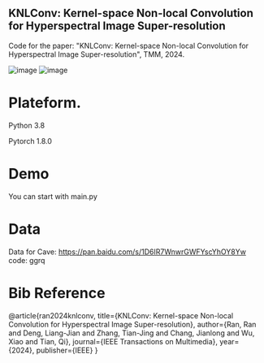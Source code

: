 ## KNLConv: Kernel-space Non-local Convolution for Hyperspectral Image Super-resolution

Code for the paper: "KNLConv: Kernel-space Non-local Convolution for Hyperspectral Image Super-resolution", TMM, 2024.

![image](https://github.com/Evangelion09/KNLNet/assets/49515620/df439e22-b8d3-43fd-b220-2eb3173eb721)
![image](https://github.com/Evangelion09/KNLNet/assets/49515620/741d291a-69db-4063-9109-95a2599ea29a)

# Plateform.

Python 3.8 

Pytorch 1.8.0

# Demo
You can start with main.py


# Data
Data for Cave:  https://pan.baidu.com/s/1D6IR7WnwrGWFYscYhOY8Yw    code: ggrq 


# Bib Reference

@article{ran2024knlconv,
  title={KNLConv: Kernel-space Non-local Convolution for Hyperspectral Image Super-resolution},
  author={Ran, Ran and Deng, Liang-Jian and Zhang, Tian-Jing and Chang, Jianlong and Wu, Xiao and Tian, Qi},
  journal={IEEE Transactions on Multimedia},
  year={2024},
  publisher={IEEE}
}
